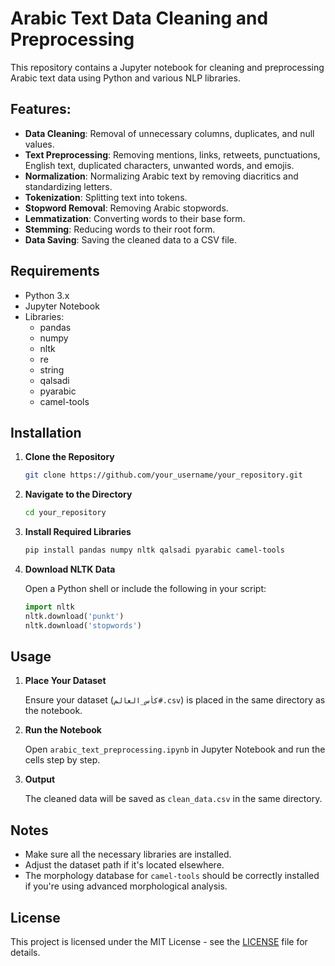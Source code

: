 
# Arabic Text Data Cleaning and Preprocessing

This repository contains a Jupyter notebook for cleaning and preprocessing Arabic text data using Python and various NLP libraries.

## Features:

- **Data Cleaning**: Removal of unnecessary columns, duplicates, and null values.
- **Text Preprocessing**: Removing mentions, links, retweets, punctuations, English text, duplicated characters, unwanted words, and emojis.
- **Normalization**: Normalizing Arabic text by removing diacritics and standardizing letters.
- **Tokenization**: Splitting text into tokens.
- **Stopword Removal**: Removing Arabic stopwords.
- **Lemmatization**: Converting words to their base form.
- **Stemming**: Reducing words to their root form.
- **Data Saving**: Saving the cleaned data to a CSV file.

## Requirements

- Python 3.x
- Jupyter Notebook
- Libraries:
  - pandas
  - numpy
  - nltk
  - re
  - string
  - qalsadi
  - pyarabic
  - camel-tools

## Installation

1. **Clone the Repository**

   ```bash
   git clone https://github.com/your_username/your_repository.git
   ```

2. **Navigate to the Directory**

   ```bash
   cd your_repository
   ```

3. **Install Required Libraries**

   ```bash
   pip install pandas numpy nltk qalsadi pyarabic camel-tools
   ```

4. **Download NLTK Data**

   Open a Python shell or include the following in your script:

   ```python
   import nltk
   nltk.download('punkt')
   nltk.download('stopwords')
   ```

## Usage

1. **Place Your Dataset**

   Ensure your dataset (`كأس_العالم#.csv`) is placed in the same directory as the notebook.

2. **Run the Notebook**

   Open `arabic_text_preprocessing.ipynb` in Jupyter Notebook and run the cells step by step.

3. **Output**

   The cleaned data will be saved as `clean_data.csv` in the same directory.

## Notes

- Make sure all the necessary libraries are installed.
- Adjust the dataset path if it's located elsewhere.
- The morphology database for `camel-tools` should be correctly installed if you're using advanced morphological analysis.

## License

This project is licensed under the MIT License - see the [LICENSE](LICENSE) file for details.
